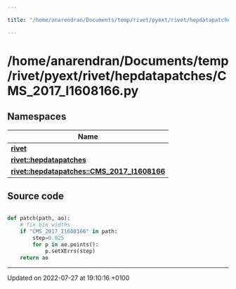 ```yaml
---

title: "/home/anarendran/Documents/temp/rivet/pyext/rivet/hepdatapatches/CMS_2017_I1608166.py"

---
```


# /home/anarendran/Documents/temp/rivet/pyext/rivet/hepdatapatches/CMS_2017_I1608166.py



## Namespaces

| Name           |
| -------------- |
| **[rivet](http://example.org/namespaces/namespacerivet/)**  |
| **[rivet::hepdatapatches](http://example.org/namespaces/namespacerivet_1_1hepdatapatches/)**  |
| **[rivet::hepdatapatches::CMS_2017_I1608166](http://example.org/namespaces/namespacerivet_1_1hepdatapatches_1_1cms__2017__i1608166/)**  |




## Source code

```python

def patch(path, ao):
    # fix bin widths
    if "CMS_2017_I1608166" in path:
        step=0.025
        for p in ao.points():
            p.setXErrs(step)
    return ao
```


-------------------------------

Updated on 2022-07-27 at 19:10:16 +0100
